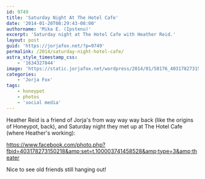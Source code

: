 ```yaml
---
id: 9749
title: 'Saturday Night At The Hotel Cafe'
date: '2014-01-20T08:29:43-08:00'
authorname: 'Mika E. (Ipstenu)'
excerpt: 'Saturday night at The Hotel Cafe with Heather Reid.'
layout: post
guid: 'https://jorjafox.net/?p=9749'
permalink: /2014/saturday-night-hotel-cafe/
astra_style_timestamp_css:
    - '1634327844'
image: 'https://static.jorjafox.net/wordpress/2014/01/58176_403178273150218_679332177_n.jpg'
categories:
    - 'Jorja Fox'
tags:
    - honeypot
    - photos
    - 'social media'
---
```


Heather Reid is a friend of Jorja's from way way way back (like the origins of Honeypot, back), and Saturday night they met up at The Hotel Cafe (where Heather's working):

https://www.facebook.com/photo.php?fbid=403178273150218&amp;set=t.100003741458528&amp;type=3&amp;theater

Nice to see old friends still hanging out!
